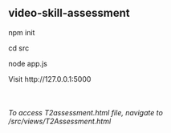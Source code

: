 <html>
  <head>
  </head>
  <body>
    <h2>video-skill-assessment</h2>
    <p>npm init</p>
    <p> cd src</p>
    <p> node app.js </p>
    <p> Visit http://127.0.0.1:5000</p><br/>
    <h6> To access T2assessment.html file, navigate to /src/views/T2Assessment.html</h6>
  </body>
</html>
